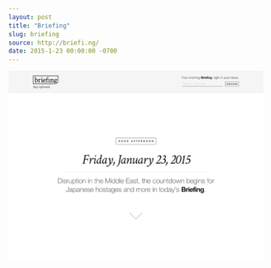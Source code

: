 ```yaml
---
layout: post 
title: "Briefing"
slug: briefing
source: http://briefi.ng/
date: 2015-1-23 00:00:00 -0700
---
```


<img src="/screenshots/briefing.jpg">
